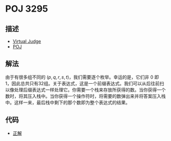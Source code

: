 # POJ 3295

## 描述

- [Virtual Judge](https://vjudge.net/problem/POJ-3295)
- [POJ](http://poj.org/problem?id=3295)

## 解法

由于有很多组不同的 $(p,q,r,s,t)$，我们需要逐个枚举。幸运的是，它们非 $0$ 即 $1$，因此总共只有32组。关于表达式，这是一个前缀表达式。我们可以从后往前扫以像处理后缀表达式一样处理它。你需要一个栈来存放所获得的数。当你获得一个数时，将其压入栈中。当你获得一个操作符时，将需要的数弹出来并将答案压入栈中。这样一来，最后栈中剩下的那个数即为整个表达式的结果。

## 代码

- [正解](POJ.3295.0.cpp)
